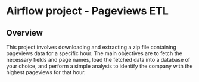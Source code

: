 # Airflow project - Pageviews ETL

## Overview

This project involves downloading and extracting a zip file containing pageviews data for a specific hour. The main objectives are to fetch the necessary fields and page names, load the fetched data into a database of your choice, and perform a simple analysis to identify the company with the highest pageviews for that hour.
